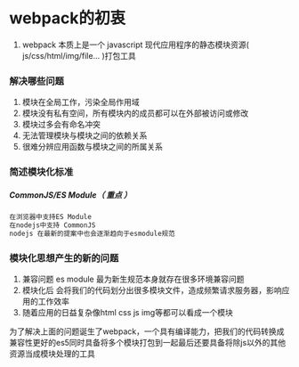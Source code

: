 # webpack的初衷

1. webpack 本质上是一个 javascript 现代应用程序的静态模块资源( js/css/html/img/file... )打包工具

### 解决哪些问题

1. 模块在全局工作，污染全局作用域
2. 模块没有私有空间，所有模块内的成员都可以在外部被访问或修改
3. 模块过多会有命名冲突
4. 无法管理模块与模块之间的依赖关系
5. 很难分辨应用函数与模块之间的所属关系

### 简述模块化标准

##### CommonJS/ES Module（ 重点 ）

```js
在浏览器中支持ES Module
在nodejs中支持 CommonJS
nodejs 在最新的提案中也会逐渐趋向于esmodule规范
```

### 模块化思想产生的新的问题

1. 兼容问题 es module 最为新生规范本身就存在很多环境兼容问题
2. 模块化后 会将我们的代码划分出很多模块文件，造成频繁请求服务器，影响应用的工作效率
3. 随着应用的日益复杂像html css js img等都可以看成一个模块

为了解决上面的问题诞生了webpack，一个具有编译能力，把我们的代码转换成兼容性更好的es5同时具备将多个模块打包到一起最后还要具备将除js以外的其他资源当成模块处理的工具



